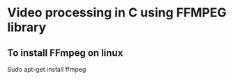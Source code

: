 # Video processing in C using FFMPEG library
## To install FFmpeg on linux
Sudo apt-get install ffmpeg


